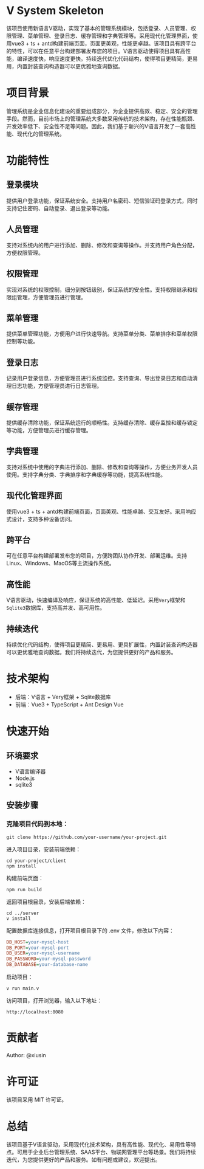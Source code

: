 #  V System Skeleton
该项目使用新语言V驱动，实现了基本的管理系统模块，包括登录、人员管理、权限管理、菜单管理、登录日志、缓存管理和字典管理等。采用现代化管理界面，使用vue3 + ts + antd构建前端页面，页面更美观，性能更卓越。该项目具有跨平台的特性，可以在任意平台构建部署发布您的项目。V语言驱动使得项目具有高性能，编译速度快，响应速度更快。持续迭代优化代码结构，使得项目更精简，更易用，内置封装查询构造器可以更优雅地查询数据。

# 项目背景
管理系统是企业信息化建设的重要组成部分，为企业提供高效、稳定、安全的管理手段。然而，目前市场上的管理系统大多数采用传统的技术架构，存在性能瓶颈、开发效率低下、安全性不足等问题。因此，我们基于新兴的V语言开发了一套高性能、现代化的管理系统。

# 功能特性
## 登录模块
提供用户登录功能，保证系统安全。支持用户名密码、短信验证码登录方式，同时支持记住密码、自动登录、退出登录等功能。

## 人员管理
支持对系统内的用户进行添加、删除、修改和查询等操作。并支持用户角色分配，方便权限管理。

## 权限管理
实现对系统的权限控制，细分到按钮级别，保证系统的安全性。支持权限继承和权限组管理，方便管理员进行管理。

## 菜单管理
提供菜单管理功能，方便用户进行快速导航。支持菜单分类、菜单排序和菜单权限控制等功能。

## 登录日志
记录用户登录信息，方便管理员进行系统监控。支持查询、导出登录日志和自动清理日志功能，方便管理员进行日志管理。

## 缓存管理
提供缓存清除功能，保证系统运行的顺畅性。支持缓存清除、缓存监控和缓存锁定等功能，方便管理员进行缓存管理。

## 字典管理
支持对系统中使用的字典进行添加、删除、修改和查询等操作，方便业务开发人员使用。支持字典分类、字典排序和字典缓存等功能，提高系统性能。

## 现代化管理界面
使用vue3 + ts + antd构建前端页面，页面美观、性能卓越、交互友好。采用响应式设计，支持多种设备访问。

## 跨平台
可在任意平台构建部署发布您的项目，方便跨团队协作开发、部署运维。支持Linux、Windows、MacOS等主流操作系统。

## 高性能
V语言驱动，快速编译及响应，保证系统的高性能、低延迟。采用`Very`框架和`Sqlite3`数据库，支持高并发、高可用性。

## 持续迭代
持续优化代码结构，使得项目更精简、更易用、更具扩展性，内置封装查询构造器可以更优雅地查询数据。我们将持续迭代，为您提供更好的产品和服务。

# 技术架构
- 后端：V语言 + Very框架 + Sqlite数据库
- 前端：Vue3 + TypeScript + Ant Design Vue
# 快速开始
## 环境要求
- V语言编译器
- Node.js
- sqlite3
## 安装步骤
### 克隆项目代码到本地：
```shell
git clone https://github.com/your-username/your-project.git
```
进入项目目录，安装前端依赖：

```shell
cd your-project/client
npm install
```

构建前端页面：

```shell
npm run build
```

返回项目根目录，安装后端依赖：

```shell
cd ../server
v install
```

配置数据库连接信息，打开项目根目录下的 .env 文件，修改以下内容：

```ini
DB_HOST=your-mysql-host
DB_PORT=your-mysql-port
DB_USER=your-mysql-username
DB_PASSWORD=your-mysql-password
DB_DATABASE=your-database-name
```

启动项目：
```shell
v run main.v
```
访问项目，打开浏览器，输入以下地址：
```shell
http://localhost:8080
```

# 贡献者
Author: @xiusin

# 许可证
该项目采用 MIT 许可证。

# 总结
该项目基于V语言驱动，采用现代化技术架构，具有高性能、现代化、易用性等特点。可用于企业后台管理系统、SAAS平台、物联网管理平台等场景。我们将持续迭代，为您提供更好的产品和服务。如有问题或建议，欢迎提出。
